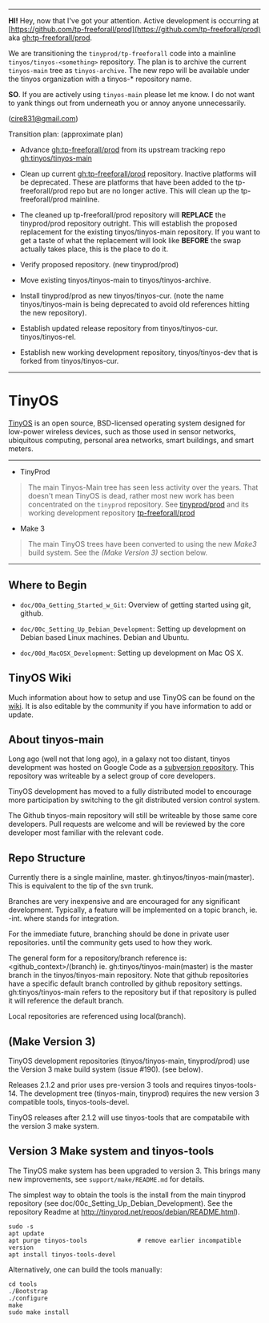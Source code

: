 
****

**HI!**  Hey, now that I've got your attention.  Active development is occurring
at [https://github.com/tp-freeforall/prod](https://github.com/tp-freeforall/prod)
aka [gh:tp-freeforall/prod](https://github.com/tp-freeforall/prod).

We are transitioning the ```tinyprod/tp-freeforall``` code into a
mainline ```tinyos/tinyos-<something>``` repository.  The plan is to archive the
current ```tinyos-main``` tree as ```tinyos-archive```.  The new repo will be available
under the tinyos organization with a tinyos-\* repository name.

**SO**.  If you are actively using ```tinyos-main``` please let me know.  I do not want to
yank things out from underneath you or annoy anyone unnecessarily.

(cire831@gmail.com)

Transition plan:  (approximate plan)

- Advance [gh:tp-freeforall/prod](https://github.com/tp-freeforall/prod)
  from its upstream tracking repo
  [gh:tinyos/tinyos-main](https://github.com/tinyos/tinyos-main)

- Clean up current
  [gh:tp-freeforall/prod](https://github.com/tp-freeforall/prod)
  repository.  Inactive platforms will be deprecated.  These are platforms
  that have been added to the tp-freeforall/prod repo but are no longer
  active.  This will clean up the tp-freeforall/prod mainline.

- The cleaned up tp-freeforall/prod repository will **REPLACE** the tinyprod/prod
  repository outright.  This will establish the proposed replacement for the
  existing tinyos/tinyos-main repository.  If you want to get a taste of
  what the replacement will look like **BEFORE** the swap actually takes place,
  this is the place to do it.

- Verify proposed repository.  (new tinyprod/prod)

- Move existing tinyos/tinyos-main to tinyos/tinyos-archive.

- Install tinyprod/prod as new tinyos/tinyos-cur.  (note the name
  tinyos/tinyos-main is being deprecated to avoid old references hitting
  the new repository).

- Establish updated release repository from tinyos/tinyos-cur.
  tinyos/tinyos-rel.

- Establish new working development repository, tinyos/tinyos-dev that is
  forked from tinyos/tinyos-cur.


****

TinyOS
======

[TinyOS](http://tinyos.net) is an open source, BSD-licensed operating system
designed for low-power wireless devices, such as those used in sensor networks,
ubiquitous computing, personal area networks, smart buildings, and smart meters.

---

- TinyProd
> The main Tinyos-Main tree has seen less activity over the years.  That doesn't
> mean TinyOS is dead, rather most new work has been concentrated on the ```tinyprod```
> repository.  See [tinyprod/prod](https://github.com/tinyprod/prod)
> and its working development repository [tp-freeforall/prod](https://github.com/tp-freeforall/prod)

- Make 3
> The main TinyOS trees have been converted to using the new *Make3* build system.
> See the *(Make Version 3)* section below.

----

Where to Begin
--------------

- `doc/00a_Getting_Started_w_Git`: Overview of getting started using git, github.

- `doc/00c_Setting_Up_Debian_Development`: Setting up development on Debian
  based Linux machines. Debian and Ubuntu.

- `doc/00d_MacOSX_Development`: Setting up development on Mac OS X.


TinyOS Wiki
-----------

Much information about how to setup and use TinyOS can be found on the
[wiki](http://tinyos.stanford.edu/tinyos-wiki/index.php/Main_Page).
It is also editable by the community if you have information to add or update.



About tinyos-main
-----------------

Long ago (well not that long ago), in a galaxy not too distant, tinyos
development was hosted on Google Code as a
[subversion repository](http://tinyos-main.googlecode.com/svn/trunk).
This repository was writeable by a select group of core developers.

TinyOS development has moved to a fully distributed model to encourage more
participation by switching to the git distributed version control system.

The Github tinyos-main repository will still be writeable by those same core
developers. Pull requests are welcome and will be reviewed by the core
developer most familiar with the relevant code.


Repo Structure
--------------

Currently there is a single mainline, master.  gh:tinyos/tinyos-main(master).
This is equivalent to the tip of the svn trunk.

Branches are very inexpensive and are encouraged for any significant development.
Typically, a feature will be implemented on a topic branch, ie. <feature>-int.
where <int> stands for integration.

For the immediate future, branching should be done in private user repositories.
until the community gets used to how they work.

The general form for a repository/branch reference is: <github_context>/<repo>(branch)
ie. gh:tinyos/tinyos-main(master) is the master branch in the tinyos/tinyos-main
repository.   Note that github repositories have a specific default branch controlled
by github repository settings.   gh:tinyos/tinyos-main refers to the repository but
if that repository is pulled it will reference the default branch.

Local repositories are referenced using local(branch).


## (Make Version 3)
TinyOS development repositories (tinyos/tinyos-main, tinyprod/prod) use the Version
3 make build system (issue #190).  (see below).

Releases 2.1.2 and prior uses pre-version 3 tools and requires tinyos-tools-14.  The
development tree (tinyos-main, tinyprod) requires the new version 3 compatible tools,
tinyos-tools-devel.

TinyOS releases after 2.1.2 will use tinyos-tools that are compatabile with the version
3 make system.


Version 3 Make system and tinyos-tools
------------------------------------------
The TinyOS make system has been upgraded to version 3. This brings many new
improvements, see `support/make/README.md` for details.

The simplest way to obtain the tools is the install from the main tinyprod
repository (see doc/00c_Setting_Up_Debian_Development).  See the repository
Readme at http://tinyprod.net/repos/debian/README.html).

    sudo -s
    apt update
    apt purge tinyos-tools              # remove earlier incompatible version
    apt install tinyos-tools-devel


Alternatively, one can build the tools manually:

    cd tools
    ./Bootstrap
    ./configure
    make
    sudo make install

